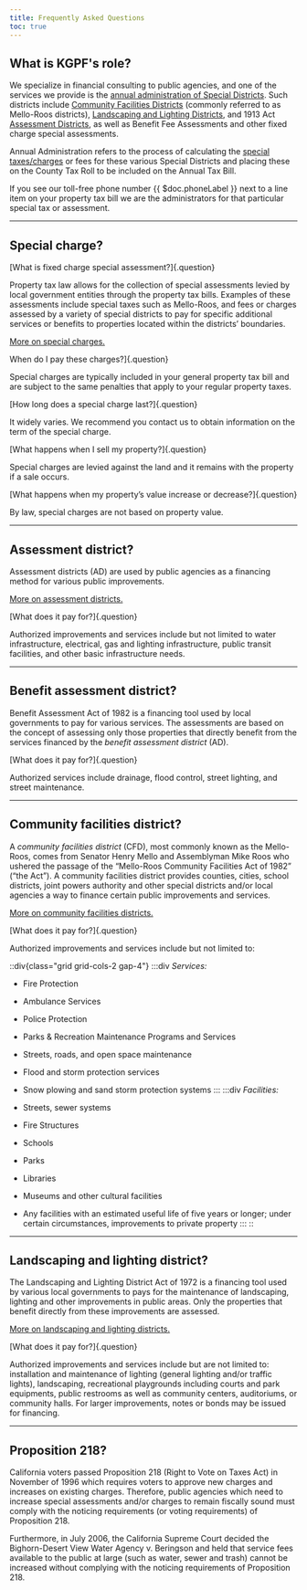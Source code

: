 ```yaml
---
title: Frequently Asked Questions
toc: true
---
```


What is KGPF's role?
----------------------------------

We specialize in financial consulting to public agencies, and one of the services we provide is the
[annual administration of Special Districts][admin]. Such districts include [Community Facilities
Districts][cfd] (commonly referred to as Mello-Roos districts), [Landscaping and Lighting
Districts][lld], and 1913 Act [Assessment Districts][ad], as well as Benefit Fee Assessments and
other fixed charge special assessments.

Annual Administration refers to the process of calculating the [special
taxes/charges][sc] or fees for these various Special Districts and placing
these on the County Tax Roll to be included on the Annual Tax Bill.

If you see our toll-free phone number {{ $doc.phoneLabel }} next to a line item on your property tax
bill we are the administrators for that particular special tax or assessment.

[admin]: /services/special-districts#administration

[cfd]: #community-facilities-district
[lld]: #landscaping-and-lighting-district
[ad]: #assessment-district

[sc]: #special-charge

---

Special charge?
---------------

[What is fixed charge special assessment?]{.question}

Property tax law allows for the collection of special assessments levied by local government
entities through the property tax bills. Examples of these assessments include special taxes such as
Mello-Roos, and fees or charges assessed by a variety of special districts to pay for specific
additional services or benefits to properties located within the districts’ boundaries.

[More on special charges.](/glossary#special-charge)

When do I pay these charges?]{.question}

Special charges are typically included in your general property tax bill and are subject to the same
penalties that apply to your regular property taxes.

<!-- ### How long would I have to pay the special charge? -->

[How long does a special charge last?]{.question}

It widely varies. We recommend you contact us to obtain information on the term of the special
charge.

[What happens when I sell my property?]{.question}

Special charges are levied against the land and it remains with the property if a sale occurs.

[What happens when my property’s value increase or decrease?]{.question}

By law, special charges are not based on property value.

---

Assessment district?
--------------------

Assessment districts (AD) are used by public agencies as a financing method for various public
improvements.

[More on assessment districts.](/glossary#assessment-districts)

[What does it pay for?]{.question}

Authorized improvements and services include but not limited to water infrastructure, electrical,
gas and lighting infrastructure, public transit facilities, and other basic infrastructure needs.

---

Benefit assessment district?
----------------------------

Benefit Assessment Act of 1982 is a financing tool used by local governments to pay for various
services. The assessments are based on the concept of assessing only those properties that directly
benefit from the services financed by the *benefit assessment district* (AD).

[What does it pay for?]{.question}

Authorized services include drainage, flood control, street lighting, and street maintenance.

---

Community facilities district?
------------------------------

A *community facilities district* (CFD), most commonly known as the Mello-Roos, comes from
Senator Henry Mello and Assemblyman Mike Roos who ushered the passage of the <q>Mello-Roos Community
Facilities Act of 1982</q> (<q>the Act</q>). A community facilities district provides counties,
cities, school districts, joint powers authority and other special districts and/or local agencies a
way to finance certain public improvements and services.

[More on community facilities districts.](/glossary#community-facilities-districts)

[What does it pay for?]{.question}

Authorized improvements and services include but not limited to:

::div{class="grid grid-cols-2 gap-4"}
:::div
*Services:* 

- Fire Protection
- Ambulance Services
- Police Protection
- Parks & Recreation Maintenance Programs and Services
- Streets, roads, and open space maintenance
- Flood and storm protection services
- Snow plowing and sand storm protection systems
:::
:::div
*Facilities:* 

- Streets, sewer systems
- Fire Structures
- Schools
- Parks
- Libraries
- Museums and other cultural facilities
- Any facilities with an estimated useful life of five years or longer; under certain circumstances,
  improvements to private property
:::
::

---

Landscaping and lighting district?
----------------------------------

The Landscaping and Lighting District Act of 1972 is a financing tool used by various local
governments to pays for the maintenance of landscaping, lighting and other improvements in public
areas. Only the properties that benefit directly from these improvements are assessed.

[More on landscaping and lighting districts.](/glossary#landscaping-and-lighting-districts)

[What does it pay for?]{.question}

Authorized improvements and services include but are not limited to: installation and maintenance of
lighting (general lighting and/or traffic lights), landscaping, recreational playgrounds including
courts and park equipments, public restrooms as well as community centers, auditoriums, or community
halls. For larger improvements, notes or bonds may be issued for financing.

---

Proposition 218?
----------------

California voters passed Proposition 218 (Right to Vote on Taxes Act) in November of 1996 which
requires voters to approve new charges and increases on existing charges. Therefore, public agencies
which need to increase special assessments and/or charges to remain fiscally sound must comply with
the noticing requirements (or voting requirements) of Proposition 218.

Furthermore, in July 2006, the California Supreme Court decided the Bighorn-Desert View Water Agency
v. Beringson and held that service fees available to the public at large (such as water, sewer and
trash) cannot be increased without complying with the noticing requirements of Proposition 218.
